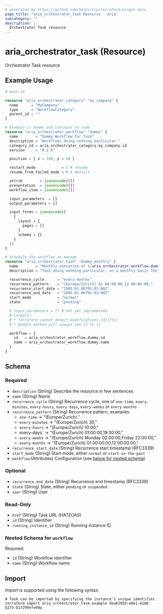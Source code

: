 ```yaml
---
# generated by https://github.com/hashicorp/terraform-plugin-docs
page_title: "aria_orchestrator_task Resource - aria"
subcategory: ""
description: |-
  Orchestrator Task resource
---
```


# aria_orchestrator_task (Resource)

Orchestrator Task resource

## Example Usage

```terraform
# main.tf

resource "aria_orchestrator_category" "my_company" {
  name      = "MyCompany"
  type      = "WorkflowCategory"
  parent_id = ""
}

# Example is dummy and contains no code
resource "aria_orchestrator_workflow" "dummy" {
  name        = "Dummy Workflow for Task"
  description = "Workflows doing nothing particular."
  category_id = aria_orchestrator_category.my_company.id
  version     = "0.1.0"

  position = { x = 100, y = 50 }

  restart_mode            = 1 # resume
  resume_from_failed_mode = 0 # default

  attrib        = jsonencode([])
  presentation  = jsonencode({})
  workflow_item = jsonencode([])

  input_parameters  = []
  output_parameters = []

  input_forms = jsonencode([
    {
      layout = {
        pages = []
      }
      schema = {}
    }
  ])
}

# Schedule the workflow we manage
resource "aria_orchestrator_task" "dummy_monthly" {
  name        = "Monthly execution of ${aria_orchestrator_workflow.dummy.name}"
  description = "Task doing nothing particular, on a monthly basis the 1st and 12th at midnight."

  recurrence_cycle      = "every-months"
  recurrence_pattern    = "(Europe/Zurich) 01 00:00:00,12 00:00:00,"
  recurrence_start_date = "1985-01-06T05:02:00Z"
  recurrence_end_date   = "2085-01-06T05:02:00Z"
  start_mode            = "normal"
  state                 = "pending"

  # input_parameters = [] # not yet implemented
  # Caveats:
  # * Terraform cannot detect modifications (drifts)
  # * Update method will always set it to []

  workflow = {
    id   = aria_orchestrator_workflow.dummy.id
    name = aria_orchestrator_workflow.dummy.name
  }
}
```

<!-- schema generated by tfplugindocs -->
## Schema

### Required

- `description` (String) Describe the resource in few sentences
- `name` (String) Name
- `recurrence_cycle` (String) Recurrence cycle, one of `one-time`, `every-minutes`, `every-hours`, `every-days`, `every-weeks` or `every-months`
- `recurrence_pattern` (String) Recurrence pattern, examples:
	* `one-time` -> "(Europe/Zurich) "
	* `every-minutes` -> "(Europe/Zurich) 30,"
	* `every-hours` -> "(Europe/Zurich) 10:00,"
	* every-days` -> "(Europe/Zurich) 01:00:00,19:30:00,"
	* `every-weeks` -> "(Europe/Zurich) Monday 02:00:00,Friday 22:00:00,"
	* `every-months` -> "(Europe/Zurich) 01 00:00:00,12 00:00:00,"
- `recurrence_start_date` (String) Recurrence start timestamp (RFC3339)
- `start_mode` (String) Start mode, either `normal` or `start-in-the-past`
- `workflow` (Attributes) Configuration (see [below for nested schema](#nestedatt--workflow))

### Optional

- `recurrence_end_date` (String) Recurrence end timestamp (RFC3339)
- `state` (String) State, either `pending` or `suspended`
- `user` (String) User

### Read-Only

- `href` (String) Task URL (HATEOAS)
- `id` (String) Identifier
- `running_instance_id` (String) Running instance ID

<a id="nestedatt--workflow"></a>
### Nested Schema for `workflow`

Required:

- `id` (String) Workflow identifier
- `name` (String) Workflow name

## Import

Import is supported using the following syntax:

```shell
# Task can be imported by specifying the instance's unique identifier.
terraform import aria_orchestrator_task.example 9ea6205b-e0e1-4188-b275-b17299efe49a
```
